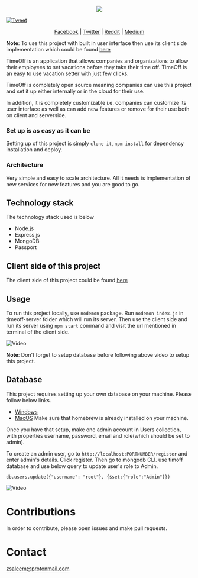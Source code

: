 <p align="center">
  <img src="screenshots/logo.png" />
</p>

[![Tweet](https://img.shields.io/twitter/url/http/shields.io.svg?style=social)](https://twitter.com/intent/tweet?text=Your%20employees%20want%20to%20set%20vacation%20before%20taking%20their%20time%20off?%20Here%20is%20an%20open%20source%20project%20that%20can%20help%20you%20to%20set%20their%20vacations&url=https://github.com/zafar-saleem/timeoff-server)

<p align="center">
  <a target="_blank" href='https://www.facebook.com/TimeOff-325473081302189'>Facebook</a> |
  <a target="_blank" href='https://twitter.com/TimeOff72858529'>Twitter</a> |
  <a target="_blank" href='https://www.reddit.com/user/timeoffts'>Reddit</a> |
  <a target="_blank" href='https://medium.com/@zafarsaleem/how-i-built-my-own-open-source-project-a876c6d6b720'>Medium</a>
</p>

**Note**: To use this project with built in user interface then use its client side implementation which could be found [here](https://github.com/timeoffthescheduler/app)


TimeOff is an application that allows companies and organizations to allow their employees to set vacations before they take their time off. TimeOff is an easy to use vacation setter with just few clicks.

TimeOff is completely open source meaning companies can use this project and set it up either internally or in the cloud for their use.

In addition, it is completely customizable i.e. companies can customize its user interface as well as can add new features or remove for their use both
on client and serverside.

### Set up is as easy as it can be
Setting up of this project is simply `clone it`, `npm install` for dependency installation and deploy.

### Architecture
Very simple and easy to scale architecture. All it needs is implementation of new services for new features and you are good to go.

## Technology stack
The technology stack used is below
* Node.js
* Express.js
* MongoDB
* Passport

## Client side of this project
The client side of this project could be found [here](https://github.com/timeoffthescheduler/app)

## Usage
To run this project locally, use `nodemon` package. Run `nodemon index.js` in timeoff-server folder which will run its server. Then use the client side and run its server using `npm start` command and visit the url mentioned in terminal of the client side.

![Video](screenshots/timeoff-setup.gif)

**Note**: Don't forget to setup database before following above video to setup this project.

## Database
This project requires setting up your own database on your machine. Please follow below links.
* [Windows](https://docs.mongodb.com/v3.2/tutorial/install-mongodb-on-windows/)
* [MacOS](https://www.code2bits.com/how-to-install-mongodb-on-macos-using-homebrew/) Make sure that homebrew is already installed on your machine.

Once you have that setup, make one admin account in Users collection, with properties username, password, email and role(which should be set to admin).

To create an admin user, go to `http://localhost:PORTNUMBER/register` and enter admin's details. Click register. Then go to mongodb CLI. use timoff database and use below query to update user's role to Admin.

`db.users.update({"username": "root"}, {$set:{"role":"Admin"}})`

![Video](screenshots/timeoff-admin-account.gif)

# Contributions
In order to contribute, please open issues and make pull requests.

# Contact
zsaleem@protonmail.com
